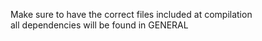 Make sure to have the correct files included at compilation<br>
all dependencies will be found in GENERAL<br>

